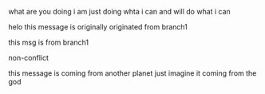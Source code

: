 what are you doing 
i am just doing whta i can 
and will do what i can

helo this message is originally originated from branch1

this msg is from branch1

non-conflict

this message is coming from another planet just imagine it coming from the god
